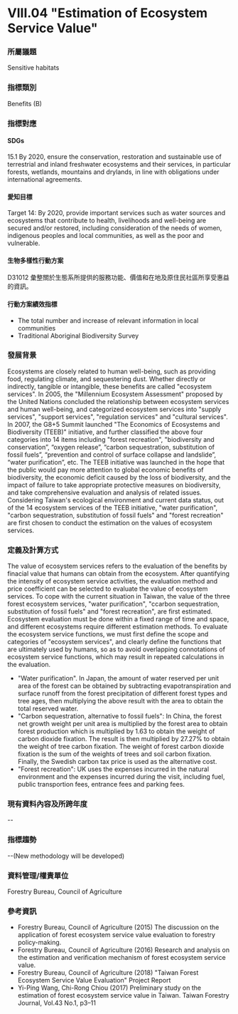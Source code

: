 # VIII.04 "Estimation of Ecosystem Service Value"

<script type="text/javascript" src="http://cdn.mathjax.org/mathjax/latest/MathJax.js?config=TeX-AMS-MML_HTMLorMML"></script>

### 所屬議題
Sensitive habitats
### 指標類別
Benefits (B)
### 指標對應
#### SDGs
15.1 By 2020, ensure the conservation, restoration and sustainable use of terrestrial and inland freshwater ecosystems and their services, in particular forests, wetlands, mountains and drylands, in line with obligations under international agreements.
#### 愛知目標
Target 14: By 2020, provide important services such as water sources and ecosystems that contribute to health, livelihoods and well-being are secured and/or restored, including consideration of the needs of women, indigenous peoples and local communities, as well as the poor and vulnerable.
#### 生物多樣性行動方案
D31012 彙整關於生態系所提供的服務功能、價值和在地及原住民社區所享受惠益的資訊。
#### 行動方案績效指標
* The total number and increase of relevant information in local communities
* Traditional Aboriginal Biodiversity Survey
### 發展背景
Ecosystems are closely related to human well-being, such as providing food, regulating climate, and sequestering dust. Whether directly or indirectly, tangible or intangible, these benefits are called "ecosystem services". In 2005, the "Millennium Ecosystem Assessment" proposed by the United Nations concluded the relationship between ecosystem services and human well-being, and categorized ecosystem services into "supply services", "support services", "regulation services" and "cultural services". In 2007, the G8+5 Summit launched "The Economics of Ecosystems and Biodiversity (TEEB)" initiative, and further classified the above four categories into 14 items including "forest recreation", "biodiversity and conservation”, “oxygen release”, “carbon sequestration, substitution of fossil fuels”, “prevention and control of surface collapse and landslide”, “water purification”, etc. The TEEB initiative was launched in the hope that the public would pay more attention to global economic benefits of biodiversity, the economic deficit caused by the loss of biodiversity, and the impact of failure to take appropriate protective measures on biodiversity, and take comprehensive evaluation and analysis of related issues. Considering Taiwan's ecological environment and current data status, out of the 14 ecosystem services of the TEEB initiative, "water purification", "carbon sequestration, substitution of fossil fuels" and "forest recreation" are first chosen to conduct the estimation on the values of ecosystem services.
### 定義及計算方式
The value of ecosystem services refers to the evaluation of the benefits by finacial value that humans can obtain from the ecosystem. After quantifying the intensity of ecosystem service activities, the evaluation method and price coefficient can be selected to evaluate the value of ecosystem services. To cope with the current situation in Taiwan, the value of the three forest ecosystem services, "water purification", "ccarbon sequestration, substitution of fossil fuels" and "forest recreation", are first estimated. Ecosystem evaluation must be done within a fixed range of time and space, and different ecosystems require different estimation methods. To evaluate the ecosystem service functions, we must first define the scope and categories of "ecosystem services", and clearly define the functions that are ultimately used by humans, so as to avoid overlapping connotations of ecosystem service functions, which may result in repeated calculations in the evaluation.
* "Water purification". In Japan, the amount of water reserved per unit area of the forest can be obtained by subtracting evapotranspiration and surface runoff from the forest precipitation of different forest types and tree ages, then multiplying the above result with the area to obtain the total reserved water.
* "Carbon sequestration, alternative to fossil fuels": In China, the forest net growth weight per unit area is multiplied by the forest area to obtain forest production which is multiplied by 1.63 to obtain the weight of carbon dioxide fixation. The result is then multiplied by 27.27% to obtain the weight of tree carbon fixation. The weight of forest carbon dioxide fixation is the sum of the weights of trees and soil carbon fixation. Finally, the Swedish carbon tax price is used as the alternative cost.
* "Forest recreation": UK uses the expenses incurred in the natural environment and the expenses incurred during the visit, including fuel, public transportion fees, entrance fees and parking fees.
### 現有資料內容及所跨年度
--
### 指標趨勢
--(New methodology will be developed)
### 資料管理/權責單位
Forestry Bureau, Council of Agriculture
### 參考資訊
* Forestry Bureau, Council of Agriculture (2015) The discussion on the application of forest ecosystem service value evaluation to forestry policy-making.
* Forestry Bureau, Council of Agriculture (2016) Research and analysis on the estimation and verification mechanism of forest ecosystem service value.
* Forestry Bureau, Council of Agriculture (2018) "Taiwan Forest Ecosystem Service Value Evaluation" Project Report
* Yi-Ping Wang, Chi-Rong Chiou (2017) Preliminary study on the estimation of forest ecosystem service value in Taiwan. Taiwan Forestry Journal, Vol.43 No.1, p3–11
